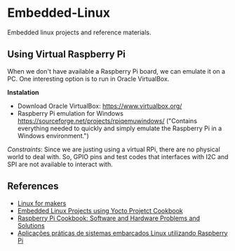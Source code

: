 # Embedded-Linux
Embedded linux projects and reference materials.

## Using Virtual Raspberry Pi
When we don't have available a Raspberry Pi board, we can emulate it on a PC. One interesting option is to run in Oracle VirtualBox.

**Instalation**
- Download Oracle VirtualBox: https://www.virtualbox.org/
- Raspberry Pi emulation for Windows
https://sourceforge.net/projects/rpiqemuwindows/ ("Contains everything needed to quickly and simply emulate the Raspberry Pi in a Windows environment.")

*Constraints*: Since we are justing using a virtual RPi, there are no physical world to deal with. So, GPIO pins and test codes that interfaces with I2C and SPI are not available to interact with.

## References
- [Linux for makers](http://the-eye.eu/public/Books/HumbleBundle/linuxformakers.pdf)
- [Embedded Linux Projects using Yocto Projetct Cookbook](https://github.com/satishkumar1221/Project-Garuda/blob/master/Embedded%20Linux%20Projects%20Using%20Yocto%20Project%20Cookbook.pdf)
- [Raspberry Pi Cookbook: Software and Hardware Problems and Solutions](http://shop.oreilly.com/product/0636920029595.do)
- [Aplicações práticas de sistemas embarcados Linux utilizando Raspberry Pi](http://sanusb.org/arquivos/embarcadoslinux.pdf)
